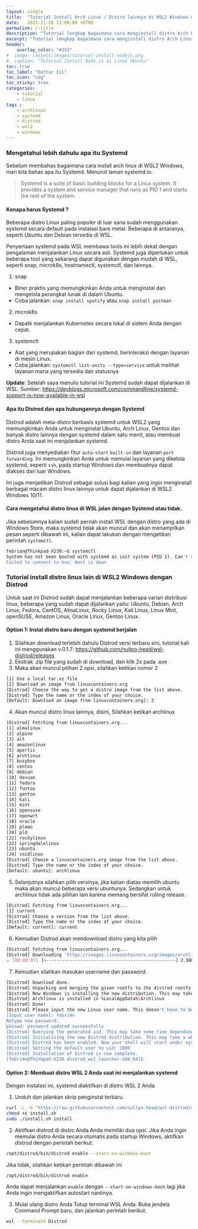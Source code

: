 ```yaml
---
layout: single
title:  "Tutorial Install Arch Linux / Distro lainnya di WSL2 Windows dengan Systemd"
date:   2022-11-20 11:00:00 +0700
permalink: /:title
description: "Tutorial lengkap bagaimana cara menginstall distro Arch Linux atau varian distro linux lainnya dengan Systemd di WSL2 Windows."
excerpt: "Tutorial lengkap bagaimana cara menginstall distro Arch Linux atau varian distro lainnya dengan Systemd di WSL2 Windows."
header:
    overlay_color: "#333"
#  image: /assets/images/tutorial-install-nodejs.png
#  caption: "Tutorial Install Node.js di Linux Ubuntu"
toc: true
toc_label: "Daftar Isi"
toc_icon: "cog"
toc_sticky: true
categories: 
    - tutorial
    - linux
tags : 
    - archlinux 
    - systemd
    - distrod
    - wsl2
    - windows
---
```


### Mengetahui lebih dahulu apa itu Systemd

Sebelum membahas bagaimana cara install arch linux di WSL2 Windows, mari kita bahas apa itu Systemd. Menurut laman systemd.io.

> Systemd is a suite of basic building blocks for a Linux system. It provides a system and service manager that runs as PID 1 and starts the rest of the system.

#### Kenapa harus Systemd ?

Beberapa distro Linux paling populer di luar sana sudah menggunakan systemd secara default pada instalasi bare metal. Beberapa di antaranya, seperti Ubuntu dan Debian tersedia di WSL.

Penyertaan systemd pada WSL membawa tools ini lebih dekat dengan pengalaman menjalankan Linux secara asli. Systemd juga diperlukan untuk beberapa tool yang sekarang dapat digunakan dengan mudah di WSL, seperti snap, microk8s, hostnamectl, systemctl, dan lainnya.

1. snap
  - Biner praktis yang memungkinkan Anda untuk menginstal dan mengelola perangkat lunak di dalam Ubuntu.
  - Coba jalankan: `snap install spotify` atau `snap install postman`
2. microk8s
  - Dapatk menjalankan Kubernetes secara lokal di sistem Anda dengan cepat.
3. systemctl
  - Alat yang merupakan bagian dari systemd, berinteraksi dengan layanan di mesin Linux.
  - Coba jalankan: `systemctl list-units --type=service` untuk melihat layanan mana yang tersedia dan statusnya

**Update**: Setelah saya menulis tutorial ini Systemd sudah dapat dijalankan di WSL. 
Sumber: 
<https://devblogs.microsoft.com/commandline/systemd-support-is-now-available-in-wsl>

#### Apa itu Distrod dan apa hubungannya dengan Systemd

Distrod adalah meta-distro berbasis systemd untuk WSL2 yang memungkinkan Anda untuk menginstal Ubuntu, Arch Linux, Gentoo dan banyak distro lainnya dengan systemd dalam satu menit, atau membuat distro Anda saat ini menjalankan systemd.

Distrod juga menyediakan fitur `auto-start` `built-in` dan layanan `port forwarding`. Ini memungkinkan Anda untuk memulai layanan yang dikelola systemd, seperti `ssh`, pada startup Windows dan membuatnya dapat diakses dari luar Windows.

Ini juga menjadikan Distrod sebagai solusi bagi kalian yang ingin menginstall berbagai macam distro linux lainnya untuk dapat dijalankan di WSL2 Windows 10/11.

#### Cara mengetahui distro linux di WSL jalan dengan Systemd atau tidak.

Jika sebelumnya kalian sudah pernah install WSL dengan distro yang ada di Windows Store, maka systemd tidak akan muncul dan akan menampilkan pesan seperti dibawah ini, kalian dapat lakukan dengan mengetikan perintah `systemctl`.
```bash
febrian@Thinkpad-X230:~$ systemctl
System has not been booted with systemd as init system (PID 1). Can't operate.
Failed to connect to bus: Host is down
```

### Tutorial install distro linux lain di WSL2 Windows dengan Distrod

Untuk saat ini Distrod sudah dapat menjalankan beberapa varian distribusi linux, beberapa yang sudah dapat dijalankan yaitu: Ubuntu, Debian, Arch Linux, Fedora, CentOS, AlmaLinux, Rocky Linux, Kali Linux, Linux Mint, openSUSE, Amazon Linux, Oracle Linux, Gentoo Linux.

#### Option 1: Instal distro baru dengan systemd berjalan

1. Silahkan download terlebih dahulu Distrod versi terbaru sini, tutorial kali ini menggunakan v.0.1.7: <https://github.com/nullpo-head/wsl-distrod/releases>
2. Ekstrak .zip file yang sudah di download, dan klik 2x pada .exe
3. Maka akan muncul pilihan 2 opsi, silahkan ketikan nomor 2
```bash
[1] Use a local tar.xz file
[2] Download an image from linuxcontainers.org
[Distrod] Choose the way to get a distro image from the list above.
[Distrod] Type the name or the index of your choice.
[Default: Download an image from linuxcontainers.org]: 2
```
4. Akan muncul distro linux lainnya, disini, Silahkan ketikan archlinux
```bash
[Distrod] Fetching from linuxcontainers.org...
[1] almalinux
[2] alpine
[3] alt
[4] amazonlinux
[5] apertis
[6] archlinux
[7] busybox
[8] centos
[9] debian
[10] devuan
[11] fedora
[12] funtoo
[13] gentoo
[14] kali
[15] mint
[16] opensuse
[17] openwrt
[18] oracle
[19] plamo
[20] pld
[21] rockylinux
[22] springdalelinux
[23] ubuntu
[24] voidlinux
[Distrod] Choose a linuxcontainers.org image from the list above.
[Distrod] Type the name or the index of your choice.
[Default: ubuntu]: archlinux
```
5. Selanjutnya silahkan pilih versinya, jika kalian diatas memilih ubuntu maka akan muncul beberapa versi ubuntunya. Sedangkan untuk archlinux tidak ada pilihan lain karena memang bersifat rolling release.
```bash
[Distrod] Fetching from linuxcontainers.org...
[1] current
[Distrod] Choose a version from the list above.
[Distrod] Type the name or the index of your choice.
[Default: current]: current
```
6. Kemudian Distrod akan mendownload distro yang kita pilih
```bash
[Distrod] Fetching from linuxcontainers.org...
[Distrod] Downloading 'https://images.linuxcontainers.org/images/archlinux/current/amd64/default/20221119_04:18/rootfs.tar.xz'...
⠤ [00:00:07] [>-------------------------------------------------] 2.88MiB/157.31MiB (558.04KiB/s, 4m)
```
7. Kemudian silahkan masukan username dan password.
```bash
[Distrod] Download done.
[Distrod] Unpacking and merging the given rootfs to the distrod rootfs. This may take a while...
[Distrod] Now Windows is installing the new distribution. This may take a while...
[Distrod] Archlinux is installed in %LocalAppData%\Archlinux
[Distrod] Done!
[Distrod] Please input the new Linux user name. This doesn't have to be the same as your Windows user name.
[Input user name]: febri4n
Retype new password:
passwd: password updated successfully
[Distrod] Querying the generated uid. This may take some time depending on your machine.
[Distrod] Initializing the new Distrod distribution. This may take a while...
[Distrod] Distrod has been enabled. Now your shell will start under systemd.
[Distrod] Setting the default user to uid: 1000
[Distrod] Installation of Distrod is now complete.
[febri4n@Thinkpad-X230 distrod_wsl_launcher-x86_64]$
```

#### Option 2: Membuat distro WSL 2 Anda saat ini menjalankan systemd

Dengan instalasi ini, systemd diaktifkan di distro WSL 2 Anda.

1. Unduh dan jalankan skrip penginstal terbaru.
```bash
curl -L -O "https://raw.githubusercontent.com/nullpo-head/wsl-distrod/main/install.sh"
chmod +x install.sh
sudo ./install.sh install
```

2. Aktifkan distrod di distro Anda
Anda memiliki dua opsi. Jika Anda ingin memulai distro Anda secara otomatis pada startup Windows, aktifkan distrod dengan perintah berikut:
```bash
/opt/distrod/bin/distrod enable --start-on-windows-boot
```
Jika tidak, silahkan ketikan perintah dibawah ini
```bash
/opt/distrod/bin/distrod enable
```
Anda dapat menjalankan `enable` dengan `--start-on-windows-boot` lagi jika Anda ingin mengaktifkan autostart nantinya.

3. Mulai ulang distro Anda
Tutup terminal WSL Anda. Buka jendela Command Prompt baru, dan jalankan perintah berikut.
```bash
wsl --terminate Distrod
```